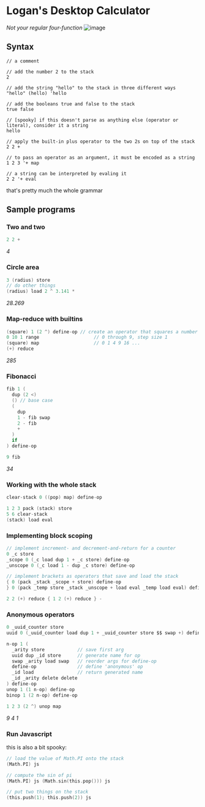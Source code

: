 # Logan's Desktop Calculator
*Not your regular four-function*
![image](https://user-images.githubusercontent.com/3401573/119804614-5c20f380-be95-11eb-99c5-d368c4a85267.png "Fibonacci")

## Syntax
```
// a comment

// add the number 2 to the stack
2

// add the string "hello" to the stack in three different ways
"hello" (hello) 'hello

// add the booleans true and false to the stack
true false

// [spooky] if this doesn't parse as anything else (operator or literal), consider it a string
hello

// apply the built-in plus operator to the two 2s on top of the stack
2 2 +

// to pass an operator as an argument, it must be encoded as a string
1 2 3 '+ map

// a string can be interpreted by evaling it
2 2 '+ eval
```
that's pretty much the whole grammar

## Sample programs
### Two and two
```C
2 2 +
```
*4*

### Circle area 
```C
3 (radius) store
// do other things
(radius) load 2 ^ 3.141 * 
```
*28.269*

### Map-reduce with builtins
```C
(square) 1 (2 ^) define-op // create an operator that squares a number
0 10 1 range                    // 0 through 9, step size 1
(square) map                    // 0 1 4 9 16 ...
(+) reduce
```
*285*

### Fibonacci
```C
fib 1 (
  dup (2 <)
  () // base case
  (
    dup
    1 - fib swap 
    2 - fib
    +
  )
  if
) define-op

9 fib
```
*34*

### Working with the whole stack
```C
clear-stack 0 ((pop) map) define-op

1 2 3 pack (stack) store
5 6 clear-stack
(stack) load eval
```

### Implementing block scoping
```C
// implement increment- and decrement-and-return for a counter
0 _c store
_scope 0 (_c load dup 1 + _c store) define-op
_unscope 0 (_c load 1 - dup _c store) define-op

// implement brackets as operators that save and load the stack
{ 0 (pack _stack _scope + store) define-op
} 0 (pack _temp store _stack _unscope + load eval _temp load eval) define-op

2 2 (+) reduce { 1 2 (+) reduce } -
```

### Anonymous operators
```C
0 _uuid_counter store
uuid 0 (_uuid_counter load dup 1 + _uuid_counter store $$ swap +) define-op

n-op 1 (
  _arity store            // save first arg
  uuid dup _id store      // generate name for op
  swap _arity load swap   // reorder args for define-op
  define-op               // define 'anonymous' op
  _id load                // return generated name
  _id _arity delete delete
) define-op
unop 1 (1 n-op) define-op
binop 1 (2 n-op) define-op

1 2 3 (2 ^) unop map
```
*9 4 1*

### Run Javascript
this is also a bit spooky:
```C
// load the value of Math.PI onto the stack
(Math.PI) js

// compute the sin of pi
(Math.PI) js (Math.sin(this.pop())) js

// put two things on the stack
(this.push(1); this.push(2)) js
```
